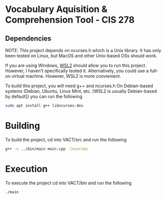 # Vocabulary Aquisition & Comprehension Tool - CIS 278

## Dependencies
NOTE: This project depends on ncurses.h which is a Unix library. It has only been tested on Linux, but MacOS and other Unix-based OSs should work. 

If you are using Windows, [WSL2](https://www.windowscentral.com/how-install-wsl2-windows-10) should allow you to run this project. However, I haven't specifically tested it. Alternatively, you could use a full-on virtual machine. However, WSL2 is more convienient.

To build this project, you will need g++ and ncurses.h
On Debian-based systems (Debian, Ubuntu, Linux Mint, etc. [WSL2 is usually Debian-based by default]) you can run the following
```bash
sudo apt install g++ libncurses-dev
```

# Building
To build the project, cd into VACT/src and run the following
```bash
g++ -o ../bin/main main.cpp -lncurses
```
# Execution
To execute the project cd into VACT/bin and run the following
```bash
./main
```





